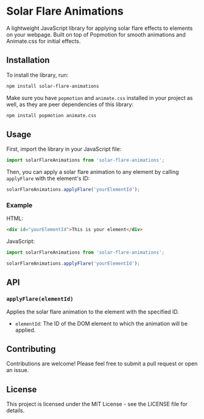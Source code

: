 # Solar Flare Animations

A lightweight JavaScript library for applying solar flare effects to elements on your webpage. Built on top of Popmotion for smooth animations and Animate.css for initial effects.

## Installation

To install the library, run:

```bash
npm install solar-flare-animations
```

Make sure you have `popmotion` and `animate.css` installed in your project as well, as they are peer dependencies of this library:

```bash
npm install popmotion animate.css
```

## Usage

First, import the library in your JavaScript file:

```javascript
import solarFlareAnimations from 'solar-flare-animations';
```

Then, you can apply a solar flare animation to any element by calling `applyFlare` with the element's ID:

```javascript
solarFlareAnimations.applyFlare('yourElementId');
```

### Example

HTML:

```html
<div id="yourElementId">This is your element</div>
```

JavaScript:

```javascript
import solarFlareAnimations from 'solar-flare-animations';

solarFlareAnimations.applyFlare('yourElementId');
```

## API

### `applyFlare(elementId)`

Applies the solar flare animation to the element with the specified ID.

- `elementId`: The ID of the DOM element to which the animation will be applied.

## Contributing

Contributions are welcome! Please feel free to submit a pull request or open an issue.

## License

This project is licensed under the MIT License - see the LICENSE file for details.
